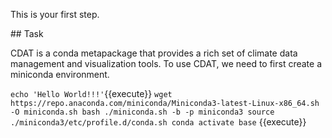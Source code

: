 This is your first step.

## Task

CDAT is a conda metapackage that provides a rich set of climate data management and visualization tools.
To use CDAT, we need to first create a miniconda environment.

`echo 'Hello World!!!'`{{execute}}
`wget https://repo.anaconda.com/miniconda/Miniconda3-latest-Linux-x86_64.sh -O miniconda.sh
bash ./miniconda.sh -b -p miniconda3
source ./miniconda3/etc/profile.d/conda.sh
conda activate base` {{execute}}

